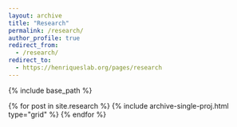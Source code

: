 ```yaml
---
layout: archive
title: "Research"
permalink: /research/
author_profile: true
redirect_from:
  - /research/
redirect_to:
  - https://henriqueslab.org/pages/research
---
```

{% include base_path %}

<div class="grid">
  <div class="wrapper">
    {% for post in site.research %}
      {% include archive-single-proj.html type="grid" %}
    {% endfor %}
  </div>
</div>
